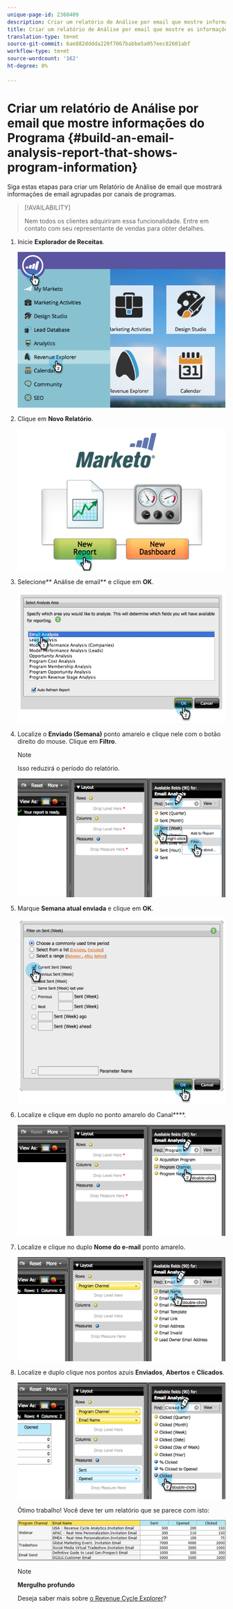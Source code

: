 ```yaml
---
unique-page-id: 2360409
description: Criar um relatório de Análise por email que mostre informações do Programa - Documentos do Marketing - Documentação do produto
title: Criar um relatório de Análise por email que mostre as informações do Programa
translation-type: tm+mt
source-git-commit: 6ae882dddda220f7067babbe5a057eec82601abf
workflow-type: tm+mt
source-wordcount: '162'
ht-degree: 0%

---
```



# Criar um relatório de Análise por email que mostre informações do Programa {#build-an-email-analysis-report-that-shows-program-information}

Siga estas etapas para criar um Relatório de Análise de email que mostrará informações de email agrupadas por canais de programas.

>[!AVAILABILITY]
>
>
>Nem todos os clientes adquiriram essa funcionalidade. Entre em contato com seu representante de vendas para obter detalhes.

1. Inicie **Explorador de Receitas**.

   ![](assets/image2014-9-17-19-3a42-3a26.png)

1. Clique em **Novo Relatório**.

   ![](assets/image2014-9-17-19-3a42-3a32.png)

1. Selecione** Análise de email** e clique em **OK**.

   ![](assets/image2014-9-17-19-3a43-3a20.png)

1. Localize o **Enviado (Semana)** ponto amarelo e clique nele com o botão direito do mouse. Clique em **Filtro**.

   >[!NOTE]
   >
   >Isso reduzirá o período do relatório.

   ![](assets/image2014-9-17-19-3a43-3a49.png)

1. Marque **Semana atual enviada** e clique em **OK**.

   ![](assets/image2014-9-17-19-3a43-3a59.png)

1. Localize e clique em duplo no ponto amarelo do Canal****.

   ![](assets/image2014-9-17-19-3a44-3a14.png)

1. Localize e clique no duplo **Nome do e-mail** ponto amarelo.

   ![](assets/image2014-9-17-19-3a44-3a34.png)

1. Localize e duplo clique nos pontos azuis **Enviados**, **Abertos** e **Clicados**.

   ![](assets/image2014-9-17-19-3a44-3a41.png)

   Ótimo trabalho! Você deve ter um relatório que se parece com isto:

   ![](assets/image2014-9-17-19-3a45-3a1.png)

   >[!NOTE]
   >
   >**Mergulho profundo**
   >
   >
   >Deseja saber mais sobre [o Revenue Cycle Explorer](https://docs.marketo.com/display/docs/revenue+cycle+analytics)?

